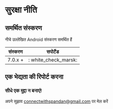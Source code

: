 # सुरक्षा नीति

## समर्थित संस्करण

नीचे उल्लेखित Android संस्करण समर्थित हैं

| संस्करण | सपोर्टेड |
| ------- | ------------------ |
| 7.0.x + | : white_check_marsk: |

## एक भेद्यता की रिपोर्ट करना

### सीधे एक मुद्दा न बनाएं!

अपने सुझाव connectwithspandan@gmail.com पर मेल करें
